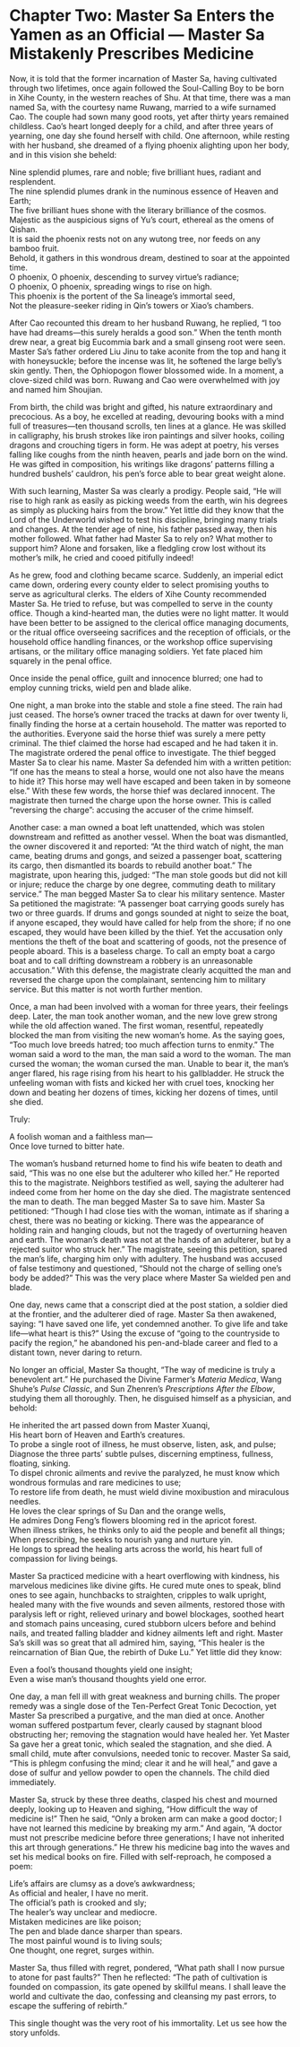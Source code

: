 # Chapter Two: Master Sa Enters the Yamen as an Official — Master Sa Mistakenly Prescribes Medicine

Now, it is told that the former incarnation of Master Sa, having cultivated through two lifetimes, once again followed the Soul-Calling Boy to be born in Xihe County, in the western reaches of Shu. At that time, there was a man named Sa, with the courtesy name Ruwang, married to a wife surnamed Cao. The couple had sown many good roots, yet after thirty years remained childless. Cao’s heart longed deeply for a child, and after three years of yearning, one day she found herself with child. One afternoon, while resting with her husband, she dreamed of a flying phoenix alighting upon her body, and in this vision she beheld:

Nine splendid plumes, rare and noble; five brilliant hues, radiant and resplendent.  
The nine splendid plumes drank in the numinous essence of Heaven and Earth;  
The five brilliant hues shone with the literary brilliance of the cosmos.  
Majestic as the auspicious signs of Yu’s court, ethereal as the omens of Qishan.  
It is said the phoenix rests not on any wutong tree, nor feeds on any bamboo fruit.  
Behold, it gathers in this wondrous dream, destined to soar at the appointed time.  
O phoenix, O phoenix, descending to survey virtue’s radiance;  
O phoenix, O phoenix, spreading wings to rise on high.  
This phoenix is the portent of the Sa lineage’s immortal seed,  
Not the pleasure-seeker riding in Qin’s towers or Xiao’s chambers.

After Cao recounted this dream to her husband Ruwang, he replied, “I too have had dreams—this surely heralds a good son.” When the tenth month drew near, a great big Eucommia bark and a small ginseng root were seen. Master Sa’s father ordered Liu Jinu to take aconite from the top and hang it with honeysuckle; before the incense was lit, he softened the large belly’s skin gently. Then, the Ophiopogon flower blossomed wide. In a moment, a clove-sized child was born. Ruwang and Cao were overwhelmed with joy and named him Shoujian.

From birth, the child was bright and gifted, his nature extraordinary and precocious. As a boy, he excelled at reading, devouring books with a mind full of treasures—ten thousand scrolls, ten lines at a glance. He was skilled in calligraphy, his brush strokes like iron paintings and silver hooks, coiling dragons and crouching tigers in form. He was adept at poetry, his verses falling like coughs from the ninth heaven, pearls and jade born on the wind. He was gifted in composition, his writings like dragons’ patterns filling a hundred bushels’ cauldron, his pen’s force able to bear great weight alone.

With such learning, Master Sa was clearly a prodigy. People said, “He will rise to high rank as easily as picking weeds from the earth, win his degrees as simply as plucking hairs from the brow.” Yet little did they know that the Lord of the Underworld wished to test his discipline, bringing many trials and changes. At the tender age of nine, his father passed away, then his mother followed. What father had Master Sa to rely on? What mother to support him? Alone and forsaken, like a fledgling crow lost without its mother’s milk, he cried and cooed pitifully indeed!

As he grew, food and clothing became scarce. Suddenly, an imperial edict came down, ordering every county elder to select promising youths to serve as agricultural clerks. The elders of Xihe County recommended Master Sa. He tried to refuse, but was compelled to serve in the county office. Though a kind-hearted man, the duties were no light matter. It would have been better to be assigned to the clerical office managing documents, or the ritual office overseeing sacrifices and the reception of officials, or the household office handling finances, or the workshop office supervising artisans, or the military office managing soldiers. Yet fate placed him squarely in the penal office.

Once inside the penal office, guilt and innocence blurred; one had to employ cunning tricks, wield pen and blade alike.

One night, a man broke into the stable and stole a fine steed. The rain had just ceased. The horse’s owner traced the tracks at dawn for over twenty li, finally finding the horse at a certain household. The matter was reported to the authorities. Everyone said the horse thief was surely a mere petty criminal. The thief claimed the horse had escaped and he had taken it in. The magistrate ordered the penal office to investigate. The thief begged Master Sa to clear his name. Master Sa defended him with a written petition: “If one has the means to steal a horse, would one not also have the means to hide it? This horse may well have escaped and been taken in by someone else.” With these few words, the horse thief was declared innocent. The magistrate then turned the charge upon the horse owner. This is called “reversing the charge”: accusing the accuser of the crime himself.

Another case: a man owned a boat left unattended, which was stolen downstream and refitted as another vessel. When the boat was dismantled, the owner discovered it and reported: “At the third watch of night, the man came, beating drums and gongs, and seized a passenger boat, scattering its cargo, then dismantled its boards to rebuild another boat.” The magistrate, upon hearing this, judged: “The man stole goods but did not kill or injure; reduce the charge by one degree, commuting death to military service.” The man begged Master Sa to clear his military sentence. Master Sa petitioned the magistrate: “A passenger boat carrying goods surely has two or three guards. If drums and gongs sounded at night to seize the boat, if anyone escaped, they would have called for help from the shore; if no one escaped, they would have been killed by the thief. Yet the accusation only mentions the theft of the boat and scattering of goods, not the presence of people aboard. This is a baseless charge. To call an empty boat a cargo boat and to call drifting downstream a robbery is an unreasonable accusation.” With this defense, the magistrate clearly acquitted the man and reversed the charge upon the complainant, sentencing him to military service. But this matter is not worth further mention.

Once, a man had been involved with a woman for three years, their feelings deep. Later, the man took another woman, and the new love grew strong while the old affection waned. The first woman, resentful, repeatedly blocked the man from visiting the new woman’s home. As the saying goes, “Too much love breeds hatred; too much affection turns to enmity.” The woman said a word to the man, the man said a word to the woman. The man cursed the woman; the woman cursed the man. Unable to bear it, the man’s anger flared, his rage rising from his heart to his gallbladder. He struck the unfeeling woman with fists and kicked her with cruel toes, knocking her down and beating her dozens of times, kicking her dozens of times, until she died.

Truly:

A foolish woman and a faithless man—  
Once love turned to bitter hate.

The woman’s husband returned home to find his wife beaten to death and said, “This was no one else but the adulterer who killed her.” He reported this to the magistrate. Neighbors testified as well, saying the adulterer had indeed come from her home on the day she died. The magistrate sentenced the man to death. The man begged Master Sa to save him. Master Sa petitioned: “Though I had close ties with the woman, intimate as if sharing a chest, there was no beating or kicking. There was the appearance of holding rain and hanging clouds, but not the tragedy of overturning heaven and earth. The woman’s death was not at the hands of an adulterer, but by a rejected suitor who struck her.” The magistrate, seeing this petition, spared the man’s life, charging him only with adultery. The husband was accused of false testimony and questioned, “Should not the charge of selling one’s body be added?” This was the very place where Master Sa wielded pen and blade.

One day, news came that a conscript died at the post station, a soldier died at the frontier, and the adulterer died of rage. Master Sa then awakened, saying: “I have saved one life, yet condemned another. To give life and take life—what heart is this?” Using the excuse of “going to the countryside to pacify the region,” he abandoned his pen-and-blade career and fled to a distant town, never daring to return.

No longer an official, Master Sa thought, “The way of medicine is truly a benevolent art.” He purchased the Divine Farmer’s *Materia Medica*, Wang Shuhe’s *Pulse Classic*, and Sun Zhenren’s *Prescriptions After the Elbow*, studying them all thoroughly. Then, he disguised himself as a physician, and behold:

He inherited the art passed down from Master Xuanqi,  
His heart born of Heaven and Earth’s creatures.  
To probe a single root of illness, he must observe, listen, ask, and pulse;  
Diagnose the three parts’ subtle pulses, discerning emptiness, fullness, floating, sinking.  
To dispel chronic ailments and revive the paralyzed, he must know which wondrous formulas and rare medicines to use;  
To restore life from death, he must wield divine moxibustion and miraculous needles.  
He loves the clear springs of Su Dan and the orange wells,  
He admires Dong Feng’s flowers blooming red in the apricot forest.  
When illness strikes, he thinks only to aid the people and benefit all things;  
When prescribing, he seeks to nourish yang and nurture yin.  
He longs to spread the healing arts across the world, his heart full of compassion for living beings.

Master Sa practiced medicine with a heart overflowing with kindness, his marvelous medicines like divine gifts. He cured mute ones to speak, blind ones to see again, hunchbacks to straighten, cripples to walk upright, healed many with the five wounds and seven ailments, restored those with paralysis left or right, relieved urinary and bowel blockages, soothed heart and stomach pains unceasing, cured stubborn ulcers before and behind nails, and treated falling bladder and kidney ailments left and right. Master Sa’s skill was so great that all admired him, saying, “This healer is the reincarnation of Bian Que, the rebirth of Duke Lu.” Yet little did they know:

Even a fool’s thousand thoughts yield one insight;  
Even a wise man’s thousand thoughts yield one error.

One day, a man fell ill with great weakness and burning chills. The proper remedy was a single dose of the Ten-Perfect Great Tonic Decoction, yet Master Sa prescribed a purgative, and the man died at once. Another woman suffered postpartum fever, clearly caused by stagnant blood obstructing her; removing the stagnation would have healed her. Yet Master Sa gave her a great tonic, which sealed the stagnation, and she died. A small child, mute after convulsions, needed tonic to recover. Master Sa said, “This is phlegm confusing the mind; clear it and he will heal,” and gave a dose of sulfur and yellow powder to open the channels. The child died immediately.

Master Sa, struck by these three deaths, clasped his chest and mourned deeply, looking up to Heaven and sighing, “How difficult the way of medicine is!” Then he said, “Only a broken arm can make a good doctor; I have not learned this medicine by breaking my arm.” And again, “A doctor must not prescribe medicine before three generations; I have not inherited this art through generations.” He threw his medicine bag into the waves and set his medical books on fire. Filled with self-reproach, he composed a poem:

Life’s affairs are clumsy as a dove’s awkwardness;  
As official and healer, I have no merit.  
The official’s path is crooked and sly;  
The healer’s way unclear and mediocre.  
Mistaken medicines are like poison;  
The pen and blade dance sharper than spears.  
The most painful wound is to living souls;  
One thought, one regret, surges within.

Master Sa, thus filled with regret, pondered, “What path shall I now pursue to atone for past faults?” Then he reflected: “The path of cultivation is founded on compassion, its gate opened by skillful means. I shall leave the world and cultivate the dao, confessing and cleansing my past errors, to escape the suffering of rebirth.”

This single thought was the very root of his immortality. Let us see how the story unfolds.